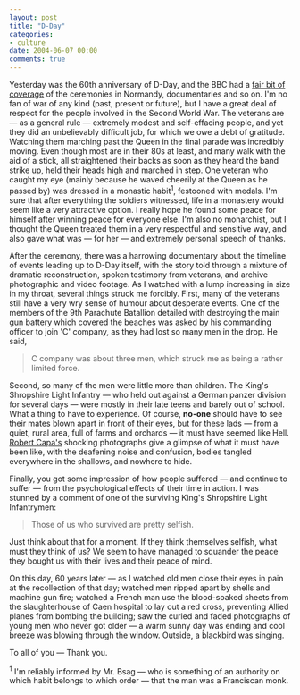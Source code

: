 ```yaml
---
layout: post
title: "D-Day"
categories:
- culture
date: 2004-06-07 00:00
comments: true
---
```


<p>Yesterday was the 60th anniversary of D-Day, and the BBC had a <a href="http://www.bbc.co.uk/ww2/" title="BBC D-Day coverage">fair bit of coverage</a> of the ceremonies in Normandy, documentaries and so on. I'm no fan of war of any kind (past, present or future), but I have a great deal of respect for the people involved in the Second World War. The veterans are &mdash; as a general rule &mdash; extremely modest and self-effacing people, and yet they did an unbelievably difficult job, for which we owe a debt of gratitude. Watching them marching past the Queen in the final parade was incredibly moving. Even though most are in their 80s at least, and many walk with the aid of a stick, all straightened their backs as soon as they heard the band strike up, held their heads high and marched in step. One veteran who caught my eye (mainly because he waved cheerily at the Queen as he passed by) was dressed in a monastic habit<sup>1</sup>, festooned with medals. I'm sure that after everything the soldiers witnessed, life in a monastery would seem like a very attractive option. I really hope he found some peace for himself after winning peace for everyone else. I'm also no monarchist, but I thought the Queen treated them in a very respectful and sensitive way, and also gave what was &mdash; for her &mdash; and extremely personal speech of thanks.</p>

<p>After the ceremony, there was a harrowing documentary about the timeline of events leading up to D-Day itself, with the story told through a mixture of dramatic reconstruction, spoken testimony from veterans, and archive photographic and video footage. As I watched with a lump increasing in size in my throat, several things struck me forcibly. First, many of the veterans still have a very wry sense of humour about desperate events. One of the members of the 9th Parachute Batallion detailed with destroying the main gun battery which covered the beaches was asked by his commanding officer to join 'C' company, as they had lost so many men in the drop. He said,</p><blockquote><p>C company was about three men, which struck me as being a rather limited force.</p></blockquote><p>Second, so many of the men were little more than children. The King's Shropshire Light Infantry &mdash; who held out against a German panzer division for several days &mdash; were mostly in their late teens and barely out of school. What a thing to have to experience. Of course, <strong>no-one</strong> should have to see their mates blown apart in front of their eyes, but for these lads &mdash; from a quiet, rural area, full of farms and orchards &mdash; it must have seemed like Hell. <a href="http://www.magnumphotos.com/c/htm/TreePf_MAG.aspx?Stat=Photographers_Portfolio&E=29YL53IQQBB&Det=T" title="A short biography of Robert Capa">Robert Capa's</a> shocking photographs give a glimpse of what it must have been like, with the deafening noise and confusion, bodies tangled everywhere in the shallows, and nowhere to hide.</p><p>Finally, you got some impression of how people suffered &mdash; and continue to suffer &mdash; from the psychological effects of their time in action. I was stunned by a comment of one of the surviving King's Shropshire Light Infantrymen:</p><blockquote><p>Those of us who survived are pretty selfish.</p></blockquote><p>Just think about that for a moment. If they think themselves selfish, what must they think of us? We seem to have managed to squander the peace they bought us with their lives and their peace of mind.</p><p>On this day, 60 years later &mdash; as I watched old men close their eyes in pain at the recollection of that day; watched men ripped apart by shells and machine gun fire; watched a French man use the blood-soaked sheets from the slaughterhouse of Caen hospital to lay out a red cross, preventing Allied planes from bombing the building; saw the curled and faded photographs of young men who never got older &mdash; a warm sunny day was ending and cool breeze was blowing through the window. Outside, a blackbird was singing.</p><p>To all of you &mdash; Thank you.</p><p><sup>1</sup> I'm reliably informed by Mr. Bsag &mdash; who is something of an authority on which habit belongs to which order &mdash; that the man was a Franciscan monk.</p>
